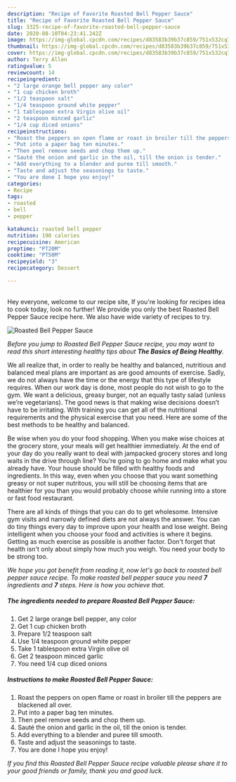 ```yaml
---
description: "Recipe of Favorite Roasted Bell Pepper Sauce"
title: "Recipe of Favorite Roasted Bell Pepper Sauce"
slug: 3325-recipe-of-favorite-roasted-bell-pepper-sauce
date: 2020-08-10T04:23:41.242Z
image: https://img-global.cpcdn.com/recipes/d83583b39b37c859/751x532cq70/roasted-bell-pepper-sauce-recipe-main-photo.jpg
thumbnail: https://img-global.cpcdn.com/recipes/d83583b39b37c859/751x532cq70/roasted-bell-pepper-sauce-recipe-main-photo.jpg
cover: https://img-global.cpcdn.com/recipes/d83583b39b37c859/751x532cq70/roasted-bell-pepper-sauce-recipe-main-photo.jpg
author: Terry Allen
ratingvalue: 5
reviewcount: 14
recipeingredient:
- "2 large orange bell pepper any color"
- "1 cup chicken broth"
- "1/2 teaspoon salt"
- "1/4 teaspoon ground white pepper"
- "1 tablespoon extra Virgin olive oil"
- "2 teaspoon minced garlic"
- "1/4 cup diced onions"
recipeinstructions:
- "Roast the peppers on open flame or roast in broiler till the peppers are blackened all over."
- "Put into a paper bag ten minutes."
- "Then peel remove seeds and chop them up."
- "Sauté the onion and garlic in the oil, till the onion is tender."
- "Add everything to a blender and puree till smooth."
- "Taste and adjust the seasonings to taste."
- "You are done I hope you enjoy!"
categories:
- Recipe
tags:
- roasted
- bell
- pepper

katakunci: roasted bell pepper 
nutrition: 190 calories
recipecuisine: American
preptime: "PT20M"
cooktime: "PT50M"
recipeyield: "3"
recipecategory: Dessert

---
```

<br>
Hey everyone, welcome to our recipe site, If you're looking for recipes idea to cook today, look no further! We provide you only the best Roasted Bell Pepper Sauce recipe here. We also have wide variety of recipes to try.
<br>


![Roasted Bell Pepper Sauce](https://img-global.cpcdn.com/recipes/d83583b39b37c859/751x532cq70/roasted-bell-pepper-sauce-recipe-main-photo.jpg)

<i>Before you jump to Roasted Bell Pepper Sauce recipe, you may want to read this short interesting healthy tips about <strong>The Basics of Being Healthy</strong>.</i>

We all realize that, in order to really be healthy and balanced, nutritious and balanced meal plans are important as are good amounts of exercise. Sadly, we do not always have the time or the energy that this type of lifestyle requires. When our work day is done, most people do not wish to go to the gym. We want a delicious, greasy burger, not an equally tasty salad (unless we’re vegetarians). The good news is that making wise decisions doesn’t have to be irritating. With training you can get all of the nutritional requirements and the physical exercise that you need. Here are some of the best methods to be healthy and balanced.

Be wise when you do your food shopping. When you make wise choices at the grocery store, your meals will get healthier immediately. At the end of your day do you really want to deal with jampacked grocery stores and long waits in the drive through line? You’re going to go home and make what you already have. Your house should be filled with healthy foods and ingredients. In this way, even when you choose that you want something greasy or not super nutritous, you will still be choosing items that are healthier for you than you would probably choose while running into a store or fast food restaurant.

There are all kinds of things that you can do to get wholesome. Intensive gym visits and narrowly defined diets are not always the answer. You can do tiny things every day to improve upon your health and lose weight. Being intelligent when you choose your food and activities is where it begins. Getting as much exercise as possible is another factor. Don't forget that health isn't only about simply how much you weigh. You need your body to be strong too. 


<i>We hope you got benefit from reading it, now let's go back to roasted bell pepper sauce recipe. To make roasted bell pepper sauce you need <strong>7</strong> ingredients and <strong>7</strong> steps. Here is how you achieve that.
</i>

##### The ingredients needed to prepare Roasted Bell Pepper Sauce:

1. Get 2 large orange bell pepper, any color
1. Get 1 cup chicken broth
1. Prepare 1/2 teaspoon salt
1. Use 1/4 teaspoon ground white pepper
1. Take 1 tablespoon extra Virgin olive oil
1. Get 2 teaspoon minced garlic
1. You need 1/4 cup diced onions


##### Instructions to make Roasted Bell Pepper Sauce:

1. Roast the peppers on open flame or roast in broiler till the peppers are blackened all over.
1. Put into a paper bag ten minutes.
1. Then peel remove seeds and chop them up.
1. Sauté the onion and garlic in the oil, till the onion is tender.
1. Add everything to a blender and puree till smooth.
1. Taste and adjust the seasonings to taste.
1. You are done I hope you enjoy!


<i>If you find this Roasted Bell Pepper Sauce recipe valuable please share it to your good friends or family, thank you and good luck.</i>
